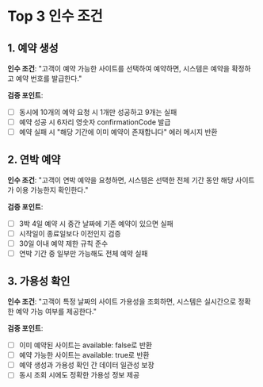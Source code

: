 # Top 3 인수 조건

## 1. 예약 생성
**인수 조건**: "고객이 예약 가능한 사이트를 선택하여 예약하면, 시스템은 예약을 확정하고 예약 번호를 발급한다."

**검증 포인트**:
- [ ] 동시에 10개의 예약 요청 시 1개만 성공하고 9개는 실패
- [ ] 예약 성공 시 6자리 영숫자 confirmationCode 발급
- [ ] 예약 실패 시 "해당 기간에 이미 예약이 존재합니다" 에러 메시지 반환

## 2. 연박 예약
**인수 조건**: "고객이 연박 예약을 요청하면, 시스템은 선택한 전체 기간 동안 해당 사이트가 이용 가능한지 확인한다."

**검증 포인트**:
- [ ] 3박 4일 예약 시 중간 날짜에 기존 예약이 있으면 실패
- [ ] 시작일이 종료일보다 이전인지 검증
- [ ] 30일 이내 예약 제한 규칙 준수
- [ ] 연박 기간 중 일부만 가능해도 전체 예약 실패

## 3. 가용성 확인
**인수 조건**: "고객이 특정 날짜의 사이트 가용성을 조회하면, 시스템은 실시간으로 정확한 예약 가능 여부를 제공한다."

**검증 포인트**:
- [ ] 이미 예약된 사이트는 available: false로 반환
- [ ] 예약 가능한 사이트는 available: true로 반환
- [ ] 예약 생성과 가용성 확인 간 데이터 일관성 보장
- [ ] 동시 조회 시에도 정확한 가용성 정보 제공
